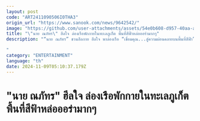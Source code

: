 ```yaml
---
layout: post
code: "ART2411090506I0THA3"
origin_url: "https://www.sanook.com/news/9642542/"
image: "https://github.com/user-attachments/assets/54e0b608-d957-40aa-a099-9b26c9b8626e"
title: "\"นาย ณภัทร\" ฮีลใจ ล่องเรือพักกายในทะเลภูเก็ต พื้นที่สีฟ้าหล่อออร่ามากๆ"
description: "“นาย ณภัทร” ชวนฮีลกาย ฮีลใจ พาล่องเรือ “เชื่อมคุณ...สู่ความผ่อนคลายบนพื้นที่สีฟ้า”

"
category: "ENTERTAINMENT"
language: "th"
date: 2024-11-09T05:10:37.179Z
---
```


# "นาย ณภัทร" ฮีลใจ ล่องเรือพักกายในทะเลภูเก็ต พื้นที่สีฟ้าหล่อออร่ามากๆ